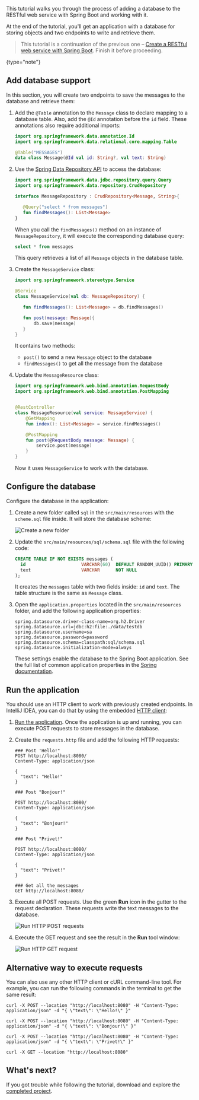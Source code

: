 [//]: # (title: Add a database to a Spring Boot RESTful web service)

This tutorial walks you through the process of adding a database to the RESTful web service with Spring Boot and working with it.

At the end of the tutorial, you'll get an application with a database for storing objects and two endpoints to write and retrieve them.

> This tutorial is a continuation of the previous one – [Create a RESTful web service with Spring Boot](jvm-spring-boot-restful.md). Finish it before proceeding.
>
{type="note"}

## Add database support

In this section, you will create two endpoints to save the messages to the database and retrieve them:

1. Add the `@Table` annotation to the `Message` class to declare mapping to a database table. Also, add the `@Id` annotation before the `id` field. 
  These annotations also require additional imports:

    ```kotlin
    import org.springframework.data.annotation.Id
    import org.springframework.data.relational.core.mapping.Table
    
    @Table("MESSAGES")
    data class Message(@Id val id: String?, val text: String)
    ```

2. Use the [Spring Data Repository API](https://docs.spring.io/spring-data/commons/docs/current/api/org/springframework/data/repository/CrudRepository.html) to access the database:

    ```kotlin
    import org.springframework.data.jdbc.repository.query.Query
    import org.springframework.data.repository.CrudRepository
    
    interface MessageRepository : CrudRepository<Message, String>{
    
       @Query("select * from messages")
       fun findMessages(): List<Message>
    }
    ```

    When you call the `findMessages()` method on an instance of `MessageRepository`, it will execute the corresponding database query:

    ```sql
    select * from messages
    ```

   This query retrieves a list of all `Message` objects in the database table.

3. Create the `MessageService` class:

    ```kotlin
    import org.springframework.stereotype.Service
    
    @Service
    class MessageService(val db: MessageRepository) {
    
       fun findMessages(): List<Message> = db.findMessages()
    
       fun post(message: Message){
           db.save(message)
       }
    }
    ```

    It contains two methods:
     * `post()` to send a new `Message` object to the database
     * `findMessages()` to get all the message from the database

4. Update the `MessageResource` class:
  
    ```kotlin
    import org.springframework.web.bind.annotation.RequestBody
    import org.springframework.web.bind.annotation.PostMapping
    
    
    @RestController
    class MessageResource(val service: MessageService) {
        @GetMapping
        fun index(): List<Message> = service.findMessages()
    
        @PostMapping
        fun post(@RequestBody message: Message) {
            service.post(message)
        }
    }
    ```

    Now it uses `MessageService` to work with the database.

## Configure the database

Configure the database in the application:

1. Create a new folder called `sql` in the `src/main/resources` with the `scheme.sql` file inside. It will store the database scheme:

    ![Create a new folder](spring-boot-sql-scheme.png)

2. Update the `src/main/resources/sql/schema.sql` file with the following code:

    ```sql
    CREATE TABLE IF NOT EXISTS messages (
      id                     VARCHAR(60)  DEFAULT RANDOM_UUID() PRIMARY KEY,
      text                   VARCHAR      NOT NULL
    );
    ```

   It creates the `messages` table with two fields inside: `id` and `text`. The table structure is the same as `Message` class.
   
3. Open the `application.properties` located in the `src/main/resources` folder, and add the following application properties:

    ```properties
    spring.datasource.driver-class-name=org.h2.Driver
    spring.datasource.url=jdbc:h2:file:./data/testdb
    spring.datasource.username=sa
    spring.datasource.password=password
    spring.datasource.schema=classpath:sql/schema.sql
    spring.datasource.initialization-mode=always
    ```

    These settings enable the database to the Spring Boot application.
    See the full list of common application properties in the [Spring documentation](https://docs.spring.io/spring-boot/docs/current/reference/html/appendix-application-properties.html).

## Run the application

You should use an HTTP client to work with previously created endpoints.
In IntelliJ IDEA, you can do that by using the embedded [HTTP client](https://www.jetbrains.com/help/idea/http-client-in-product-code-editor.html): 

1. [Run the application](#run-the-application). Once the application is up and running, you can execute POST requests to store messages in the database.

1. Create the `requests.http` file and add the following HTTP requests:

    ```http request
    ### Post 'Hello!"
    POST http://localhost:8080/
    Content-Type: application/json
    
    {
      "text": "Hello!"
    }
    
    ### Post "Bonjour!"
    
    POST http://localhost:8080/
    Content-Type: application/json
    
    {
      "text": "Bonjour!"
    }
    
    ### Post "Privet!"
    
    POST http://localhost:8080/
    Content-Type: application/json
    
    {
      "text": "Privet!"
    }
    
    ### Get all the messages
    GET http://localhost:8080/
    ```

2. Execute all POST requests. Use the green **Run** icon in the gutter to the request declaration.
   These requests write the text messages to the database.
    
    ![Run HTTP POST requests](spring-boot-run-http-request.png)

3. Execute the GET request and see the result in the **Run** tool window:

    ![Run HTTP GET request](spring-boot-output-2.png)

## Alternative way to execute requests

You can also use any other HTTP client or cURL command-line tool. For example, you can run the following commands in the terminal to get the same result:

```cURL
curl -X POST --location "http://localhost:8080" -H "Content-Type: application/json" -d "{ \"text\": \"Hello!\" }"

curl -X POST --location "http://localhost:8080" -H "Content-Type: application/json" -d "{ \"text\": \"Bonjour!\" }"

curl -X POST --location "http://localhost:8080" -H "Content-Type: application/json" -d "{ \"text\": \"Privet!\" }"

curl -X GET --location "http://localhost:8080"
```

## What's next?

If you got trouble while following the tutorial, download and explore the [completed project](https://github.com/kotlin-hands-on/spring-time-in-kotlin-episode1).